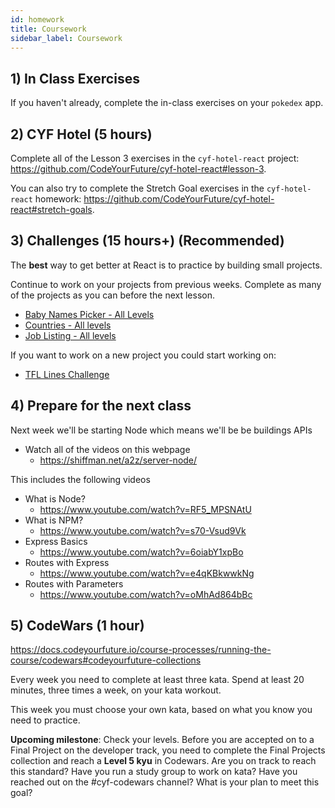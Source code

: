 ```yaml
---
id: homework
title: Coursework
sidebar_label: Coursework
---
```


## 1) In Class Exercises

If you haven't already, complete the in-class exercises on your `pokedex` app.

## 2) CYF Hotel (5 hours)

Complete all of the Lesson 3 exercises in the `cyf-hotel-react` project: https://github.com/CodeYourFuture/cyf-hotel-react#lesson-3.

You can also try to complete the Stretch Goal exercises in the `cyf-hotel-react` homework: https://github.com/CodeYourFuture/cyf-hotel-react#stretch-goals.

## 3) Challenges (15 hours+) (Recommended)

The **best** way to get better at React is to practice by building small projects.

Continue to work on your projects from previous weeks. Complete as many of the projects as you can before the next lesson.

- [Baby Names Picker - All Levels](https://github.com/CodeYourFuture/cyf-react-challenges/tree/master/challenge-baby-name-picker)
- [Countries - All levels](https://github.com/CodeYourFuture/cyf-react-challenges/tree/master/challenge-countries)
- [Job Listing - All levels](https://github.com/CodeYourFuture/cyf-react-challenges/tree/master/challenge-job-listing)

If you want to work on a new project you could start working on:

- [TFL Lines Challenge](https://github.com/CodeYourFuture/cyf-react-challenges/tree/master/challenge-tfl-lines)

## 4) Prepare for the next class

Next week we'll be starting Node which means we'll be be buildings APIs

- Watch all of the videos on this webpage
  - https://shiffman.net/a2z/server-node/

This includes the following videos

- What is Node?
  - https://www.youtube.com/watch?v=RF5_MPSNAtU
- What is NPM?
  - https://www.youtube.com/watch?v=s70-Vsud9Vk
- Express Basics
  - https://www.youtube.com/watch?v=6oiabY1xpBo
- Routes with Express
  - https://www.youtube.com/watch?v=e4qKBkwwkNg
- Routes with Parameters
  - https://www.youtube.com/watch?v=oMhAd864bBc

## 5) CodeWars (1 hour)
https://docs.codeyourfuture.io/course-processes/running-the-course/codewars#codeyourfuture-collections

Every week you need to complete at least three kata. Spend at least 20 minutes, three times a week, on your kata workout. 

This week you must choose your own kata, based on what you know you need to practice.

**Upcoming milestone**: Check your levels. Before you are accepted on to a Final Project on the developer track, you need to complete the Final Projects collection and reach a **Level 5 kyu** in Codewars. Are you on track to reach this standard? Have you run a study group to work on kata? Have you reached out on the #cyf-codewars channel? What is your plan to meet this goal?
